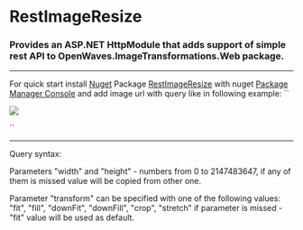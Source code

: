 RestImageResize
===============

### Provides an ASP.NET HttpModule that adds support of simple rest API to OpenWaves.ImageTransformations.Web package.
***
For quick start install [Nuget][1] Package [RestImageResize][2] with nuget [Package Manager Console][1] and add image url with query like in following example:
``

<img src="~/Content/Images/bigcat.JPG?width=1200&height=260&transform=fill" />

``
***

Query syntax:

Parameters "width" and "height" - numbers from 0 to 2147483647, if any of them is missed value will be copied from other one.

Parameter "transform" can be specified with one of the following values: "fit", "fill", "downFit", "downFill", "crop", "stretch" if parameter is missed - "fit" value will be used as default.

[1]: http://nuget.org/
[2]: http://nuget.org/packages/RestImageResize/
[3]: http://docs.nuget.org/docs/start-here/using-the-package-manager-console
